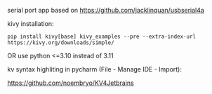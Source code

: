 serial port app based on https://github.com/jacklinquan/usbserial4a

kivy installation:

```
pip install kivy[base] kivy_examples --pre --extra-index-url https://kivy.org/downloads/simple/
```
OR use python <=3.10 instead of 3.11



kv syntax highliting in pycharm (File - Manage IDE - Import): 

https://github.com/noembryo/KV4Jetbrains

[//]: # (Android manifest at dir:)

[//]: # (\\wsl.localhost\Ubuntu-20.04\home\user\DDMSapp\.buildozer\android\platform\build-arm64-v8a\dists\dronedetector\templates)

[//]: # (add )

[//]: # ()
[//]: # (```)

[//]: # (<uses-feature android:name="android.hardware.usb.host" />)

[//]: # (```)


